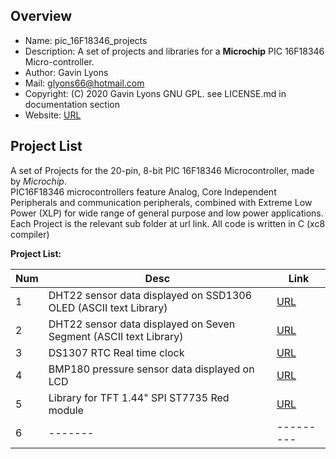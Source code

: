 Overview
--------------------------------------------
* Name: pic_16F18346_projects
* Description: A set of projects and libraries for a **Microchip** 
 PIC 16F18346 Micro-controller.
* Author: Gavin Lyons 
* Mail: glyons66@hotmail.com
* Copyright: (C) 2020 Gavin Lyons GNU GPL. see LICENSE.md in documentation section
* Website: [URL](https://gavinlyonsrepo.github.io/)

Project List
-----------------------------------------
A set of Projects for the 20-pin, 8-bit PIC 16F18346 Microcontroller,
made by *Microchip*.  
PIC16F18346 microcontrollers feature Analog, Core Independent Peripherals and communication peripherals,
combined with Extreme Low Power (XLP) for wide range of general purpose and low power applications. 
Each Project is the relevant sub folder at url link. All code is written in C (xc8 compiler)

**Project List:**

| Num | Desc | Link |
| --- | --- | --- |
| 1 |  DHT22 sensor data displayed on SSD1306 OLED (ASCII text Library)  | [URL](projects/oled_dht22) |
| 2 |  DHT22 sensor data displayed on Seven Segment (ASCII text Library)  | [URL](projects/7seg_dht22) |
| 3 |  DS1307 RTC Real time clock  | [URL](projects/ds1307) |
| 4 |  BMP180 pressure sensor data displayed on LCD | [URL](projects/bmp180) |
| 5 |  Library for TFT 1.44" SPI ST7735 Red module  | [URL](projects/ST7735) |
| 6 |  ------- |--------- |

